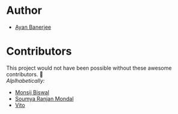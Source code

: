 # Author

- [Ayan Banerjee](https://github.com/ayan-b)

# Contributors
  
This project would not have been possible without these awesome contributors. :tada:  
_Alplhabetically:_

- [Monsij Biswal](https://github.com/monsij)
- [Soumya Ranjan Mondal](https://github.com/sasthabhoot)
- [Vito](https://github.com/xit4)
